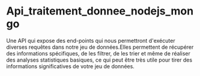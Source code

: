 # Api_traitement_donnee_nodejs_mongo
Une API qui expose des end-points qui nous permettront d'exécuter diverses requêtes dans notre jeu de données.Elles permettent de récupérer des informations spécifiques, de les filtrer, de les trier et même de réaliser des analyses statistiques basiques, ce qui peut être très utile pour tirer des informations significatives de votre jeu de données.

